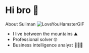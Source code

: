 
 # Hi bro 🤙

About Suliman ![LoveYouHamsterGIF](https://github.com/S0x7E2/S0x7E2/assets/65790722/5de36a38-14ac-46bb-9e2d-9c9300223326)


- I live between the mountains ⛰️
- Professional solver 🤓
- Business intelligence analyst 👨🏻‍💻







